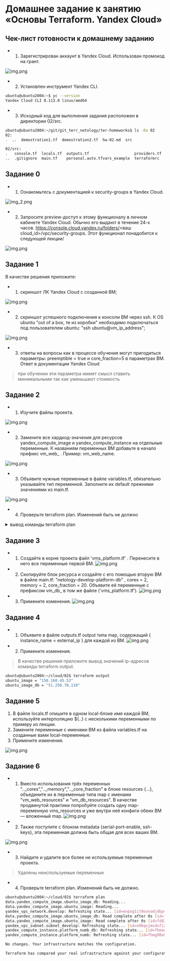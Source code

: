 # Домашнее задание к занятию «Основы Terraform. Yandex Cloud»

## Чек-лист готовности к домашнему заданию
* 1. Зарегистрирован аккаунт в Yandex Cloud. Использован промокод на грант.

![img.png](Img_2/img.png)

* 2. Установлен инструмент Yandex CLI.

```bash
ubuntu@ubuntu2004:~$ yc --version
Yandex Cloud CLI 0.113.0 linux/amd64
```    

* 3.  Исходный код для выполнения задания расположен в директории 02/src.

```bash
ubuntu@ubuntu2004:~/git/git_terr_netology/ter-homeworks$ ls -Ra 02
02:
.  ..  demostration1.tf  demostration2.tf  hw-02.md  src

02/src:
.   console.tf  locals.tf  outputs.tf                    providers.tf  variables.tf
..  .gitignore  main.tf    personal.auto.tfvars_example  terraformrc
```    


## Задание 0
* 1. Ознакомьтесь с документацией к security-groups в Yandex Cloud.

![img_2.png](Img_2/img_2.png)


* 2. Запросите preview-доступ к этому функционалу в личном кабинете Yandex Cloud. Обычно его выдают в течение 24-х часов. https://console.cloud.yandex.ru/folders/<ваш cloud_id>/vpc/security-groups.
Этот функционал понадобится к следующей лекции/

![img.png](Img_2/img_3.png)

## Задание 1
В качестве решения приложите:

* 1. скриншот ЛК Yandex Cloud с созданной ВМ;

![img.png](Img_2/img_4.png)

* 2. скриншот успешного подключения к консоли ВМ через ssh. 
К OS ubuntu "out of a box, те из коробки" необходимо подключаться под пользователем ubuntu: "ssh ubuntu@vm_ip_address"; 

![img.png](Img_2/img_5.png)


* 3. ответы на вопросы
как в процессе обучения могут пригодиться параметры:
preemptible = true и core_fraction=5 в параметрах ВМ. Ответ в документации Yandex Cloud
> при обучении эти параметра иммет смысл ставить минимальными так как уменьшают стоимость
    
## Задание 2
* 1.  Изучите файлы проекта.

![img.png](Img_2/img_6.png)

* 2. Замените все хардкод-значения для ресурсов yandex_compute_image и yandex_compute_instance на отдельные переменные. 
К названиям переменных ВМ добавьте в начало префикс vm_web_ . Пример: vm_web_name.

![img.png](Img_2/img_7.png)

* 3. Объявите нужные переменные в файле variables.tf, обязательно указывайте тип переменной. 
Заполните их default прежними значениями из main.tf.

![img.png](Img_2/img_8.png)

* 4. Проверьте terraform plan. Изменений быть не должно


<details>
<summary>вывод команды  terraform plan</summary>

```bash
ubuntu@ubuntu2004:~/cloud/02$
data.yandex_compute_image.ubuntu_image: Reading...
data.yandex_compute_image.ubuntu_image: Read complete after 0s [id=fd8b6qcrqbaqtnuumbph]

Terraform used the selected providers to generate the following execution plan. Resource actions are indicated with the following symbols:
  + create

Terraform will perform the following actions:

  # yandex_compute_instance.platform_numb will be created
  + resource "yandex_compute_instance" "platform_numb" {
      + created_at                = (known after apply)
      + folder_id                 = (known after apply)
      + fqdn                      = (known after apply)
      + gpu_cluster_id            = (known after apply)
      + hostname                  = (known after apply)
      + id                        = (known after apply)
      + metadata                  = {
          + "serial-port-enable" = "1"
          + "ssh-keys"           = "ubuntu_image:ssh-ed25519 AAAAC3NzaC1lZDI1NTE5AAAAIDz5P+8JFO+J20Vy4JzoHoHz1tL11ovV/5Ach28RrouA ubuntu@ubuntu2004"
        }
      + name                      = "netology-develop-platform-web"
      + network_acceleration_type = "standard"
      + platform_id               = "standard-v2"
      + service_account_id        = (known after apply)
      + status                    = (known after apply)
      + zone                      = (known after apply)

      + boot_disk {
          + auto_delete = true
          + device_name = (known after apply)
          + disk_id     = (known after apply)
          + mode        = (known after apply)

          + initialize_params {
              + block_size  = (known after apply)
              + description = (known after apply)
              + image_id    = "fd8b6qcrqbaqtnuumbph"
              + name        = (known after apply)
              + size        = (known after apply)
              + snapshot_id = (known after apply)
              + type        = "network-hdd"
            }
        }

      + network_interface {
          + index              = (known after apply)
          + ip_address         = (known after apply)
          + ipv4               = true
          + ipv6               = (known after apply)
          + ipv6_address       = (known after apply)
          + mac_address        = (known after apply)
          + nat                = true
          + nat_ip_address     = (known after apply)
          + nat_ip_version     = (known after apply)
          + security_group_ids = (known after apply)
          + subnet_id          = (known after apply)
        }

      + resources {
          + core_fraction = 5
          + cores         = 2
          + memory        = 1
        }

      + scheduling_policy {
          + preemptible = true
        }
    }

  # yandex_vpc_network.develop will be created
  + resource "yandex_vpc_network" "develop" {
      + created_at                = (known after apply)
      + default_security_group_id = (known after apply)
      + folder_id                 = (known after apply)
      + id                        = (known after apply)
      + labels                    = (known after apply)
      + name                      = "develop"
      + subnet_ids                = (known after apply)
    }

  # yandex_vpc_subnet.subnet_develop will be created
  + resource "yandex_vpc_subnet" "subnet_develop" {
      + created_at     = (known after apply)
      + folder_id      = (known after apply)
      + id             = (known after apply)
      + labels         = (known after apply)
      + name           = "develop"
      + network_id     = (known after apply)
      + v4_cidr_blocks = [
          + "10.0.1.0/24",
        ]
      + v6_cidr_blocks = (known after apply)
      + zone           = "ru-central1-a"
    }

Plan: 3 to add, 0 to change, 0 to destroy.

Note: You didn't use the -out option to save this plan, so Terraform can't guarantee to take exactly these actions if you run "terraform apply" now.
```

</details>


## Задание 3
* 1. Создайте в корне проекта файл 'vms_platform.tf' . Перенесите в него все переменные первой ВМ.
![img.png](Img_2/img_9.png)
* 2. Скопируйте блок ресурса и создайте с его помощью вторую ВМ в файле main.tf: "netology-develop-platform-db" , cores = 2, memory = 2, core_fraction = 20. Объявите её переменные с префиксом vm_db_ в том же файле ('vms_platform.tf').
![img.png](Img_2/img_10.png)
* 3. Примените изменения.
![img.png](Img_2/img_11.png)

## Задание 4
* 1. Объявите в файле outputs.tf output типа map, содержащий { instance_name = external_ip } для каждой из ВМ.
![img.png](Img_2/img_12.png)
* 2. Примените изменения.
>В качестве решения приложите вывод значений ip-адресов команды terraform output.

```bash
ubuntu@ubuntu2004:~/cloud/02$ terraform output
ubuntu_image = "158.160.45.53"
ubuntu_image_db = "51.250.78.110"
```

## Задание 5
1. В файле locals.tf опишите в одном local-блоке имя каждой ВМ, используйте интерполяцию ${..} с несколькими переменными по примеру из лекции.
2. Замените переменные с именами ВМ из файла variables.tf на созданные вами local-переменные.
3. Примените изменения.

![img.png](Img_2/img_13.png)

## Задание 6
* 1. Вместо использования трёх переменных ".._cores",".._memory",".._core_fraction" в блоке resources {...}, 
объедините их в переменные типа map с именами "vm_web_resources" и "vm_db_resources".
В качестве продвинутой практики попробуйте создать одну map-переменную vms_resources и уже внутри неё конфиги обеих ВМ — вложенный map.
![img.png](Img_2/img_14.png)

* 2. Также поступите с блоком metadata {serial-port-enable, ssh-keys}, эта переменная должна быть общая для всех ваших ВМ.

![img.png](Img_2/img_15.png)

* 3. Найдите и удалите все более не используемые переменные проекта.
 > Удалены неиспользуемые переменные

* 4. Проверьте terraform plan. Изменений быть не должно.

```bash
ubuntu@ubuntu2004:~/cloud/02$ terraform plan
data.yandex_compute_image.ubuntu_image_db: Reading...
data.yandex_compute_image.ubuntu_image: Reading...
yandex_vpc_network.develop: Refreshing state... [id=enpog1it9ovnadjdbpvi]
data.yandex_compute_image.ubuntu_image_db: Read complete after 0s [id=fd839i1233e8krfrf92s]
data.yandex_compute_image.ubuntu_image: Read complete after 0s [id=fd839i1233e8krfrf92s]
yandex_vpc_subnet.subnet_develop: Refreshing state... [id=e9bqvjmsdn7i2v6hrgjr]
yandex_compute_instance.platform_numb_db: Refreshing state... [id=fhmaqd9lk1qdri8dfj3u]
yandex_compute_instance.platform_numb: Refreshing state... [id=fhmg98a9ultq43nf8ekd]

No changes. Your infrastructure matches the configuration.

Terraform has compared your real infrastructure against your configuration and found no differences, so no changes are needed.
```

